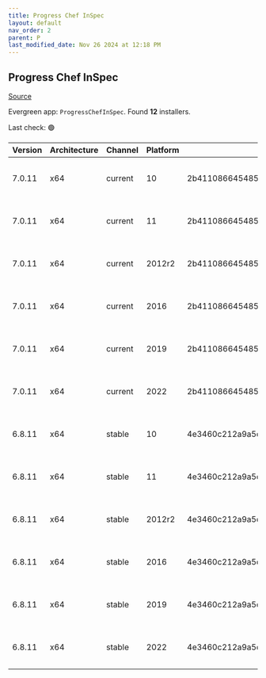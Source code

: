 ```yaml
---
title: Progress Chef InSpec
layout: default
nav_order: 2
parent: P
last_modified_date: Nov 26 2024 at 12:18 PM
---
```


## Progress Chef InSpec

[Source](https://www.chef.io/products/chef-inspec)

Evergreen app: `ProgressChefInSpec`. Found **12** installers.

Last check: 🟢

| Version | Architecture | Channel | Platform | Sha256                                                           | URI                                                                                                                                                                                        |
| ------- | ------------ | ------- | -------- | ---------------------------------------------------------------- | ------------------------------------------------------------------------------------------------------------------------------------------------------------------------------------------ |
| 7.0.11  | x64          | current | 10       | 2b4110866454858c2aa4380ebe11970ad693ecd7ad23cc624092a9b5b4096648 | [https://packages.chef.io/files/current/inspec/7.0.11/windows/8/inspec-7.0.11-1-x64.msi](https://packages.chef.io/files/current/inspec/7.0.11/windows/8/inspec-7.0.11-1-x64.msi)           |
| 7.0.11  | x64          | current | 11       | 2b4110866454858c2aa4380ebe11970ad693ecd7ad23cc624092a9b5b4096648 | [https://packages.chef.io/files/current/inspec/7.0.11/windows/8/inspec-7.0.11-1-x64.msi](https://packages.chef.io/files/current/inspec/7.0.11/windows/8/inspec-7.0.11-1-x64.msi)           |
| 7.0.11  | x64          | current | 2012r2   | 2b4110866454858c2aa4380ebe11970ad693ecd7ad23cc624092a9b5b4096648 | [https://packages.chef.io/files/current/inspec/7.0.11/windows/2012r2/inspec-7.0.11-1-x64.msi](https://packages.chef.io/files/current/inspec/7.0.11/windows/2012r2/inspec-7.0.11-1-x64.msi) |
| 7.0.11  | x64          | current | 2016     | 2b4110866454858c2aa4380ebe11970ad693ecd7ad23cc624092a9b5b4096648 | [https://packages.chef.io/files/current/inspec/7.0.11/windows/8/inspec-7.0.11-1-x64.msi](https://packages.chef.io/files/current/inspec/7.0.11/windows/8/inspec-7.0.11-1-x64.msi)           |
| 7.0.11  | x64          | current | 2019     | 2b4110866454858c2aa4380ebe11970ad693ecd7ad23cc624092a9b5b4096648 | [https://packages.chef.io/files/current/inspec/7.0.11/windows/8/inspec-7.0.11-1-x64.msi](https://packages.chef.io/files/current/inspec/7.0.11/windows/8/inspec-7.0.11-1-x64.msi)           |
| 7.0.11  | x64          | current | 2022     | 2b4110866454858c2aa4380ebe11970ad693ecd7ad23cc624092a9b5b4096648 | [https://packages.chef.io/files/current/inspec/7.0.11/windows/8/inspec-7.0.11-1-x64.msi](https://packages.chef.io/files/current/inspec/7.0.11/windows/8/inspec-7.0.11-1-x64.msi)           |
| 6.8.11  | x64          | stable  | 10       | 4e3460c212a9a5dd17ebc1d6293dac590c70a7edd21207ed1cbc79e9e5205965 | [https://packages.chef.io/files/stable/inspec/6.8.11/windows/8/inspec-6.8.11-1-x64.msi](https://packages.chef.io/files/stable/inspec/6.8.11/windows/8/inspec-6.8.11-1-x64.msi)             |
| 6.8.11  | x64          | stable  | 11       | 4e3460c212a9a5dd17ebc1d6293dac590c70a7edd21207ed1cbc79e9e5205965 | [https://packages.chef.io/files/stable/inspec/6.8.11/windows/11/inspec-6.8.11-1-x64.msi](https://packages.chef.io/files/stable/inspec/6.8.11/windows/11/inspec-6.8.11-1-x64.msi)           |
| 6.8.11  | x64          | stable  | 2012r2   | 4e3460c212a9a5dd17ebc1d6293dac590c70a7edd21207ed1cbc79e9e5205965 | [https://packages.chef.io/files/stable/inspec/6.8.11/windows/11/inspec-6.8.11-1-x64.msi](https://packages.chef.io/files/stable/inspec/6.8.11/windows/11/inspec-6.8.11-1-x64.msi)           |
| 6.8.11  | x64          | stable  | 2016     | 4e3460c212a9a5dd17ebc1d6293dac590c70a7edd21207ed1cbc79e9e5205965 | [https://packages.chef.io/files/stable/inspec/6.8.11/windows/11/inspec-6.8.11-1-x64.msi](https://packages.chef.io/files/stable/inspec/6.8.11/windows/11/inspec-6.8.11-1-x64.msi)           |
| 6.8.11  | x64          | stable  | 2019     | 4e3460c212a9a5dd17ebc1d6293dac590c70a7edd21207ed1cbc79e9e5205965 | [https://packages.chef.io/files/stable/inspec/6.8.11/windows/11/inspec-6.8.11-1-x64.msi](https://packages.chef.io/files/stable/inspec/6.8.11/windows/11/inspec-6.8.11-1-x64.msi)           |
| 6.8.11  | x64          | stable  | 2022     | 4e3460c212a9a5dd17ebc1d6293dac590c70a7edd21207ed1cbc79e9e5205965 | [https://packages.chef.io/files/stable/inspec/6.8.11/windows/2022/inspec-6.8.11-1-x64.msi](https://packages.chef.io/files/stable/inspec/6.8.11/windows/2022/inspec-6.8.11-1-x64.msi)       |
